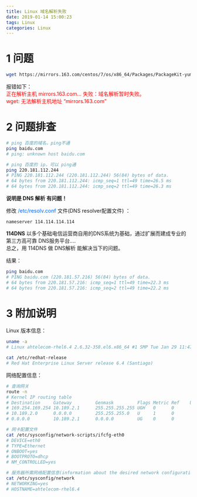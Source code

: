 ```yaml
---
title: Linux 域名解析失败
date: 2019-01-14 15:00:23
tags: Linux
categories: Linux
---
```


# 1 问题
```sh
wget https://mirrors.163.com/centos/7/os/x86_64/Packages/PackageKit-yum-plugin-1.1.10-1.el7.centos.x86_64.rpm
```
报错如下：  
<font color=red>正在解析主机 mirrors.163.com... 失败：域名解析暂时失败。  
wget: 无法解析主机地址 “mirrors.163.com”</font>    

# 2 问题排查

```sh
# ping 百度的域名，ping不通
ping baidu.com
# ping: unknown host baidu.com

# ping 百度的 ip，可以 ping通
ping 220.181.112.244
# PING 220.181.112.244 (220.181.112.244) 56(84) bytes of data.
# 64 bytes from 220.181.112.244: icmp_seq=1 ttl=49 time=26.5 ms
# 64 bytes from 220.181.112.244: icmp_seq=2 ttl=49 time=26.3 ms
```
**说明是 DNS 解析 有问题！**  

修改 <font color='#0066ff'>/etc/resolv.conf</font> 文件(DNS resolver配置文件) ：  
```
nameserver 114.114.114.114
```
**114DNS** 以多个基础电信运营商自用的DNS系统为基础，通过扩展而建成专业的第三方高可靠 DNS服务平台....  
总之，用 114DNS 做 DNS解析 能解决当下的问题。  

结果：  
```sh
ping baidu.com
# PING baidu.com (220.181.57.216) 56(84) bytes of data.
# 64 bytes from 220.181.57.216: icmp_seq=1 ttl=49 time=22.3 ms
# 64 bytes from 220.181.57.216: icmp_seq=2 ttl=49 time=22.2 ms
```

# 3 附加说明  

Linux 版本信息：  
```sh
uname -a
# Linux ahtelecom-rhel6.4 2.6.32-358.el6.x86_64 #1 SMP Tue Jan 29 11:47:41 EST 2013 x86_64 x86_64 x86_64 GNU/Linux

cat /etc/redhat-release
# Red Hat Enterprise Linux Server release 6.4 (Santiago)
```

网络配置信息：  
```sh
# 查询网关
route -n
# Kernel IP routing table
# Destination     Gateway         Genmask         Flags Metric Ref    Use Iface
# 169.254.169.254 10.189.2.1      255.255.255.255 UGH   0      0        0 eth0
# 10.189.2.0      0.0.0.0         255.255.255.0   U     1      0        0 eth0
# 0.0.0.0         10.189.2.1      0.0.0.0         UG    0      0        0 eth0

# 网卡配置文件
cat /etc/sysconfig/network-scripts/ifcfg-eth0
# DEVICE=eth0
# TYPE=Ethernet
# ONBOOT=yes
# BOOTPROTO=dhcp
# NM_CONTROLLED=yes

# 服务器所需网络配置信息(information about the desired network configuration on your server)
cat /etc/sysconfig/network
# NETWORKING=yes
# HOSTNAME=ahtelecom-rhel6.4
```

